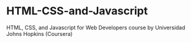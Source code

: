 # HTML-CSS-and-Javascript
HTML, CSS, and Javascript for Web Developers course by Universidad Johns Hopkins (Coursera)
